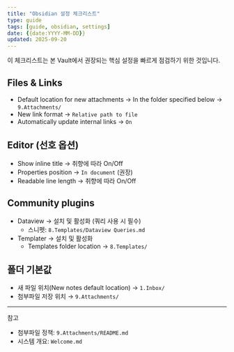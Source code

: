 ```yaml
---
title: "Obsidian 설정 체크리스트"
type: guide
tags: [guide, obsidian, settings]
date: {{date:YYYY-MM-DD}}
updated: 2025-09-20
---
```



이 체크리스트는 본 Vault에서 권장되는 핵심 설정을 빠르게 점검하기 위한 것입니다.

## Files & Links
- Default location for new attachments → In the folder specified below → `9.Attachments/`
- New link format → `Relative path to file`
- Automatically update internal links → `On`

## Editor (선호 옵션)
- Show inline title → 취향에 따라 On/Off
- Properties position → `In document` (권장)
- Readable line length → 취향에 따라 On/Off

## Community plugins
- Dataview → 설치 및 활성화 (쿼리 사용 시 필수)
  - 스니펫: `8.Templates/Dataview Queries.md`
- Templater → 설치 및 활성화
  - Templates folder location → `8.Templates/`

## 폴더 기본값
- 새 파일 위치(New notes default location) → `1.Inbox/`
- 첨부파일 저장 위치 → `9.Attachments/`

---

참고
- 첨부파일 정책: `9.Attachments/README.md`
- 시스템 개요: `Welcome.md`

